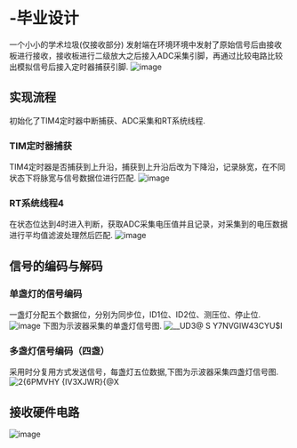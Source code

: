 # -毕业设计
一个小小的学术垃圾(仅接收部分)
发射端在环境环境中发射了原始信号后由接收板进行接收，接收板进行二级放大之后接入ADC采集引脚，再通过比较电路比较出模拟信号后接入定时器捕获引脚.
![image](https://github.com/xieyanname/-/assets/103435971/1990aa8a-b616-4d88-8ef9-171088f6af5a)
## 实现流程
初始化了TIM4定时器中断捕获、ADC采集和RT系统线程.
### TIM定时器捕获
TIM4定时器是否捕获到上升沿，捕获到上升沿后改为下降沿，记录脉宽，在不同状态下将脉宽与信号数据位进行匹配.
![image](https://github.com/xieyanname/-/assets/103435971/c7483d8a-227e-40e2-ac95-5f7c4f0bc208)
### RT系统线程4
在状态位达到4时进入判断，获取ADC采集电压值并且记录，对采集到的电压数据进行平均值滤波处理然后匹配.
![image](https://github.com/xieyanname/-/assets/103435971/61d4e92d-7891-44bf-a96f-1957b547bf72)
## 信号的编码与解码
### 单盏灯的信号编码
一盏灯分配五个数据位，分别为同步位，ID1位、ID2位、测压位、停止位.
![image](https://github.com/xieyanname/-/assets/103435971/76b3bd78-cc1f-4383-a5b3-04d6ad8cf540)
下图为示波器采集的单盏灯信号图.
![__UD3@ S Y7NVGIW43CYU$I](https://github.com/xieyanname/-/assets/103435971/e838085c-f94d-444e-a95c-405287384f86)
### 多盏灯信号编码（四盏）
采用时分复用方式发送信号，每盏灯五位数据,下图为示波器采集四盏灯信号图.
![2{6PMVHY {IV3X$J$WR}{@X](https://github.com/xieyanname/-/assets/103435971/4013b017-827b-42a3-96e8-fa107f91464e)
## 接收硬件电路
![image](https://github.com/xieyanname/-/assets/103435971/51df8976-93a4-4a91-bae5-9e15e889e989)
